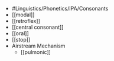 - #Linguistics/Phonetics/IPA/Consonants
- [[modal]]
- [[retroflex]]
- [[central consonant]]
- [[oral]]
- [[stop]]
- Airstream Mechanism
	- [[pulmonic]]